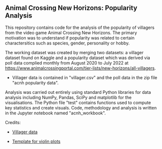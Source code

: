 ## Animal Crossing New Horizons: Popularity Analysis

This repository contains code for the analysis of the popularity of villagers from the video game Animal Crossing New Horizons. The primary motivation was to understand if popularity was related to certain charactersitics such as species, gender, personality or hobby.

The working dataset was created by merging two datasets: a villager dataset found on Kaggle and a popularity dataset which was derived via poll data complied monthly from August 2020 to July 2022 at https://www.animalcrossingportal.com/tier-lists/new-horizons/all-villagers. 

  * Villager data is contained in "villager.csv" and the poll data in the zip file "acnh popularity data". 

Analysis was carried out entirely using standard Python libraries for data analysis including NumPy, Pandas, SciPy and matplotlib for the visualisations. The Python file "test" contains functions used to compute key statistics and create visuals. Code, methodology and analysis is written in the Jupyter notebook named "acnh_workbook".  

Credits: 

* [Villager data](https://www.kaggle.com/datasets/jessicali9530/animal-crossing-new-horizons-nookplaza-dataset)

* [Template for violin plots](https://www.python-graph-gallery.com/web-ggbetweenstats-with-matplotlib)
